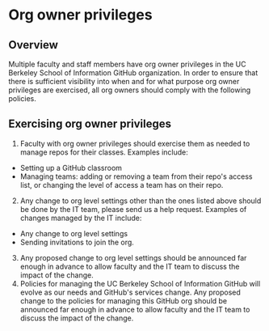 # Org owner privileges

## Overview

Multiple faculty and staff members have org owner privileges in the UC Berkeley School of Information GitHub organization.  In order to ensure that there is sufficient visibility into when and for what purpose org owner privileges are exercised, all org owners should comply with the following policies.

## Exercising org owner privileges

1.  Faculty with org owner privileges should exercise them as needed to manage repos for their classes.  Examples include:
  * Setting up a GitHub classroom
  * Managing teams: adding or removing a team from their repo's access list, or changing the level of access a team has on their repo. 
2.  Any change to org level settings other than the ones listed above should be done by the IT team, please send us a help request. Examples of changes managed by the IT include:
  * Any change to org level settings
  * Sending invitations to join the org.
3.  Any proposed change to org level settings should be announced far enough in advance to allow faculty and the IT team to discuss the impact of the change.
4.  Policies for managing the UC Berkeley School of Information GitHub will evolve as our needs and GitHub's services change.  Any proposed change to the policies for managing this GitHub org should be announced far enough in advance to allow faculty and the IT team to discuss the impact of the change.
